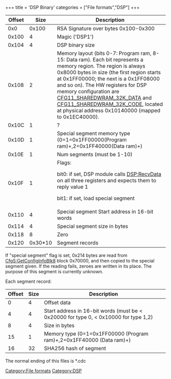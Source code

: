 +++
title = 'DSP Binary'
categories = ["File formats","DSP"]
+++

<table>
<thead>
<tr class="header">
<th>Offset</th>
<th>Size</th>
<th>Description</th>
</tr>
</thead>
<tbody>
<tr class="odd">
<td>0x0</td>
<td>0x100</td>
<td>RSA Signature over bytes 0x100-0x300</td>
</tr>
<tr class="even">
<td>0x100</td>
<td>4</td>
<td>Magic ('DSP1')</td>
</tr>
<tr class="odd">
<td>0x104</td>
<td>4</td>
<td>DSP binary size</td>
</tr>
<tr class="even">
<td>0x108</td>
<td>2</td>
<td>Memory layout (bits 0-7: Program ram, 8-15: Data ram). Each bit
represents a memory region. The region is always 0x8000 bytes in size
(the first region starts at 0x1FF00000; the next is a 0x1FF08000 and so
on). The HW registers for DSP memory configuration are <a
href="../CONFIG11_Registers#CFG11_SHAREDWRAM_32K_DATA"
title="wikilink">CFG11_SHAREDWRAM_32K_DATA</a> and <a
href="../CONFIG11_Registers#CFG11_SHAREDWRAM_32K_CODE"
title="wikilink">CFG11_SHAREDWRAM_32K_CODE</a>, located at physical
address 0x10140000 (mapped to 0x1EC40000).</td>
</tr>
<tr class="odd">
<td>0x10C</td>
<td>1</td>
<td>?</td>
</tr>
<tr class="even">
<td>0x10D</td>
<td>1</td>
<td>Special segment memory type (0=1=0x1FF00000(Program
ram)+,2=0x1FF40000(Data ram)+)</td>
</tr>
<tr class="odd">
<td>0x10E</td>
<td>1</td>
<td>Num segments (must be 1-10)</td>
</tr>
<tr class="even">
<td>0x10F</td>
<td>1</td>
<td>Flags:</p>
<p>bit0: if set, DSP module calls <a href="../DSP:RecvData"
title="wikilink">DSP:RecvData</a> on all three registers and expects
them to reply value 1</p>
<p>bit1: if set, load special segment</td>
</tr>
<tr class="odd">
<td>0x110</td>
<td>4</td>
<td>Special segment Start address in 16-bit words</td>
</tr>
<tr class="even">
<td>0x114</td>
<td>4</td>
<td>Special segment size in bytes</td>
</tr>
<tr class="odd">
<td>0x118</td>
<td>8</td>
<td>Zero</td>
</tr>
<tr class="even">
<td>0x120</td>
<td>0x30*10</td>
<td>Segment records</td>
</tr>
</tbody>
</table>

If "special segment" flag is set, 0x214 bytes are read from
[CfgS:GetConfigInfoBlk8](CfgS:GetConfigInfoBlk8 "wikilink") block
0x70000, and then copied to the special segment given. If the reading
fails, zeroes are written in its place. The purpose of this segment is
currently unknown.

Each segment record:

| Offset | Size | Description                                                                            |
|--------|------|----------------------------------------------------------------------------------------|
| 0      | 4    | Offset data                                                                            |
| 4      | 4    | Start address in 16-bit words (must be \< 0x20000 for type 0, \< 0x10000 for type 1,2) |
| 8      | 4    | Size in bytes                                                                          |
| 15     | 1    | Memory type (0=1=0x1FF00000 (Program ram)+,2=0x1FF40000 (Data ram)+)                   |
| 16     | 32   | SHA256 hash of segment                                                                 |

The normal ending of this files is \*.cdc

[Category:File formats](Category:File_formats "wikilink")
[Category:DSP](Category:DSP "wikilink")
